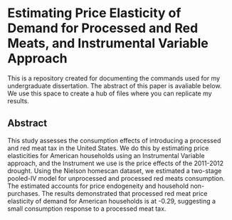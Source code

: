 # Estimating Price Elasticity of Demand for Processed and Red Meats, and Instrumental Variable Approach

This is a repository created for documenting the commands used for my undergraduate dissertation. The abstract of this paper is avaliable below. We use this space to create a hub of files where you can replicate my results. 


## Abstract
This study assesses the consumption effects of introducing a processed and red meat tax in the United States. We do this by estimating price elasticities for American households using an Instrumental Variable approach, and the Instrument we use is the price effects of the 2011-2012 drought. Using the Nielson homescan dataset, we estimated a two-stage pooled-IV model for unprocessed and processed red meats consumption. The estimated accounts for price endogeneity and household non-purchases. The results demonstrated that processed red meat price elasticity of demand for American households is at -0.29, suggesting a small consumption response to a processed meat tax. 
